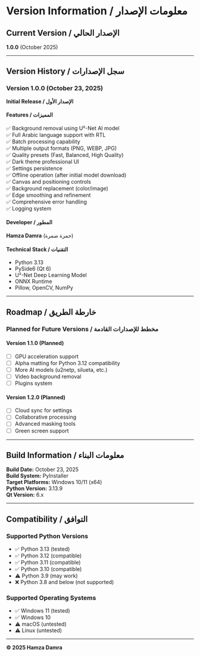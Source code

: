 # Version Information / معلومات الإصدار

## Current Version / الإصدار الحالي
**1.0.0** (October 2025)

---

## Version History / سجل الإصدارات

### Version 1.0.0 (October 23, 2025)
**Initial Release / الإصدار الأول**

#### Features / المميزات
✅ Background removal using U²-Net AI model  
✅ Full Arabic language support with RTL  
✅ Batch processing capability  
✅ Multiple output formats (PNG, WEBP, JPG)  
✅ Quality presets (Fast, Balanced, High Quality)  
✅ Dark theme professional UI  
✅ Settings persistence  
✅ Offline operation (after initial model download)  
✅ Canvas and positioning controls  
✅ Background replacement (color/image)  
✅ Edge smoothing and refinement  
✅ Comprehensive error handling  
✅ Logging system  

#### Developer / المطور
**Hamza Damra** (حمزة ضمرة)

#### Technical Stack / التقنيات
- Python 3.13
- PySide6 (Qt 6)
- U²-Net Deep Learning Model
- ONNX Runtime
- Pillow, OpenCV, NumPy

---

## Roadmap / خارطة الطريق

### Planned for Future Versions / مخطط للإصدارات القادمة

#### Version 1.1.0 (Planned)
- [ ] GPU acceleration support
- [ ] Alpha matting for Python 3.12 compatibility
- [ ] More AI models (u2netp, silueta, etc.)
- [ ] Video background removal
- [ ] Plugins system

#### Version 1.2.0 (Planned)
- [ ] Cloud sync for settings
- [ ] Collaborative processing
- [ ] Advanced masking tools
- [ ] Green screen support

---

## Build Information / معلومات البناء

**Build Date:** October 23, 2025  
**Build System:** PyInstaller  
**Target Platforms:** Windows 10/11 (x64)  
**Python Version:** 3.13.9  
**Qt Version:** 6.x

---

## Compatibility / التوافق

### Supported Python Versions
- ✅ Python 3.13 (tested)
- ✅ Python 3.12 (compatible)
- ✅ Python 3.11 (compatible)
- ✅ Python 3.10 (compatible)
- ⚠️ Python 3.9 (may work)
- ❌ Python 3.8 and below (not supported)

### Supported Operating Systems
- ✅ Windows 11 (tested)
- ✅ Windows 10
- ⚠️ macOS (untested)
- ⚠️ Linux (untested)

---

**© 2025 Hamza Damra**

